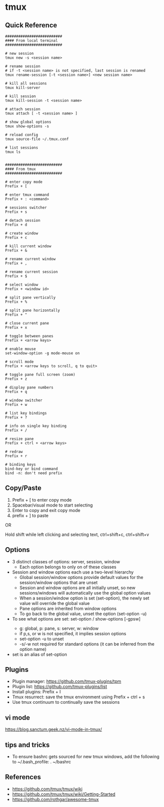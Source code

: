 # tmux

## Quick Reference
```
##########################
#### From local terminal
##########################

# new session
tmux new -s <session name>

# rename session
# if -t <session name> is not specified, last session is renamed
tmux rename-session [-t <session name>] <new session name>

# kill all sessions
tmux kill-server

# kill session
tmux kill-session -t <session name>

# attach session
tmux attach [ -t <session name> ]

# show global options
tmux show-options -s

# reload config
tmux source-file ~/.tmux.conf

# list sessions
tmux ls


##########################
#### From tmux 
##########################

# enter copy mode
Prefix + [

# enter tmux command
Prefix + : <command>

# sessions switcher
Prefix + s

# detach session
Prefix + d

# create window
Prefix + c

# kill current window
Prefix + &

# rename current window
Prefix + ,

# rename current session
Prefix + $

# select window
Prefix + <window id>

# split pane vertically
Prefix + %

# split pane horizontally
Prefix + "

# close current pane
Prefix + x

# toggle between panes
Prefix + <arrow keys>

# enable mouse
set-window-option -g mode-mouse on

# scroll mode
Prefix + <arrow keys to scroll, q to quit>

# toggle pane full screen (zoom)
Prefix + z

# display pane numbers
Prefix + q

# window switcher
Prefix + w

# list key bindings
Prefix + ?

# info on single key binding
Prefix + /

# resize pane
Prefix + ctrl + <arrow keys>

# redraw
Prefix + r

# binding keys
bind-key or bind command
bind -n: don't need prefix
```


## Copy/Paste
1. Prefix + [ to enter copy mode 
2. Spacebar/visual mode to start selecting
3. Enter to copy and exit copy mode
4. prefix + ] to paste

OR

Hold shift while left clicking and selecting text, ctrl+shift+c, ctrl+shift+v


## Options
* 3 distinct classes of options: server, session, window
    * Each option belongs to only on of these classes
* Session and window options each use a two-level hierarchy
    * Global session/window options provide default values for the session/window options that are unset
    * Session and window options are all initially unset, so new sessions/windows will automatically use the global option values
    * When a session/window option is set (set-option), the newly set value will override the global value
    * Pane options are inherited from window options
    * To go back to the global value, unset the option (set-option -u)
* To see what options are set:
    set-option / show-options [-gpsw] <options> 
    * g: global, p: pane, s: server, w: window
    * if p,s, or w is not specified, it implies session options
    * set-option -u <optio> to unset
    * -s/-w not required for standard options (it can be inferred from the option name)
* set is an alias of set-option


## Plugins
* Plugin manager: https://github.com/tmux-plugins/tpm
* Plugin list: https://github.com/tmux-plugins/list
* Install plugins: Prefix + I
* Tmux resurrect: save the tmux environment using Prefix + ctrl + s
* Use tmux continuum to continually save the sessions


## vi mode
https://blog.sanctum.geek.nz/vi-mode-in-tmux/

## tips and tricks
* To ensure bashrc gets sourced for new tmux windows, add the following to ~/.bash_profile: . ~/bashrc

## References
* https://github.com/tmux/tmux/wiki
* https://github.com/tmux/tmux/wiki/Getting-Started
* https://github.com/rothgar/awesome-tmux
